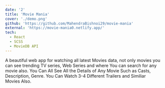 ```yaml
---
date: '2'
title: 'Movie Mania'
cover: './demo.png'
github: 'https://github.com/MahendraBishnoi29/movie-mania'
external: 'https://movie-mania0.netlify.app/'
tech:
  - React
  - SCSS
  - MovieDB API
---
```


A beautiful web app for watching all latest Movies data, not only movies you can see trending TV series, Web Series and where You can search for any movie also. You Can All See All the Details of Any Movie Such as Casts, Description, Genre.
You Can Watch 3-4 Different Trailers and Similiar Movies Also.
